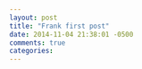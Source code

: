 ```yaml
---
layout: post
title: "Frank first post"
date: 2014-11-04 21:38:01 -0500
comments: true
categories: 
---
```

